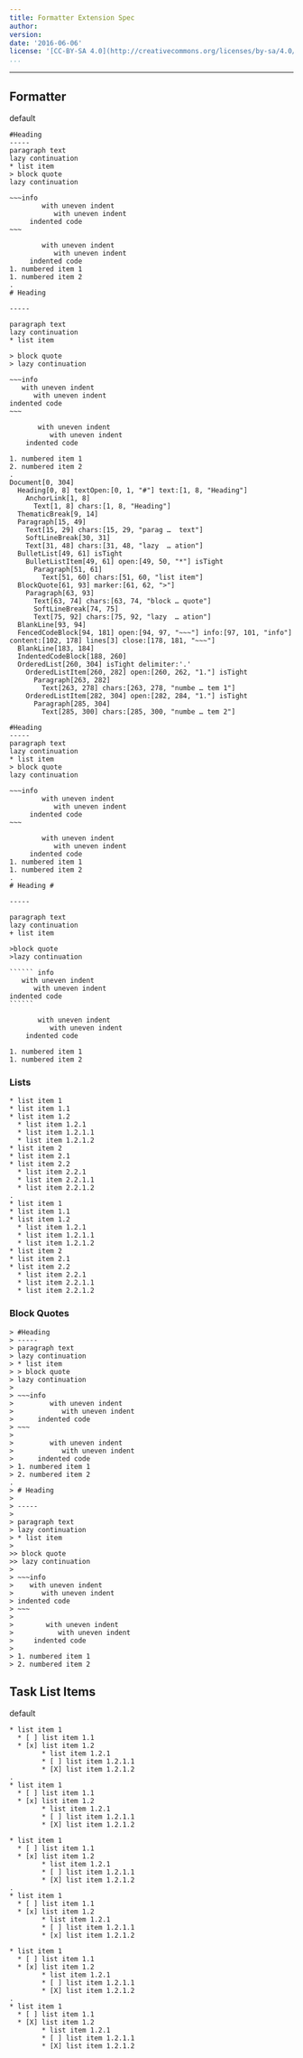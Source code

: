 ```yaml
---
title: Formatter Extension Spec
author:
version:
date: '2016-06-06'
license: '[CC-BY-SA 4.0](http://creativecommons.org/licenses/by-sa/4.0/)'
...
```


---

## Formatter

default

```````````````````````````````` example Formatter: 1
#Heading
-----
paragraph text 
lazy continuation
* list item
> block quote
lazy continuation

~~~info
        with uneven indent
           with uneven indent
     indented code
~~~ 

        with uneven indent
           with uneven indent
     indented code
1. numbered item 1   
1. numbered item 2   
.
# Heading

-----

paragraph text
lazy continuation
* list item

> block quote
> lazy continuation

~~~info
   with uneven indent
      with uneven indent
indented code
~~~

       with uneven indent
          with uneven indent
    indented code

1. numbered item 1
2. numbered item 2
.
Document[0, 304]
  Heading[0, 8] textOpen:[0, 1, "#"] text:[1, 8, "Heading"]
    AnchorLink[1, 8]
      Text[1, 8] chars:[1, 8, "Heading"]
  ThematicBreak[9, 14]
  Paragraph[15, 49]
    Text[15, 29] chars:[15, 29, "parag …  text"]
    SoftLineBreak[30, 31]
    Text[31, 48] chars:[31, 48, "lazy  … ation"]
  BulletList[49, 61] isTight
    BulletListItem[49, 61] open:[49, 50, "*"] isTight
      Paragraph[51, 61]
        Text[51, 60] chars:[51, 60, "list item"]
  BlockQuote[61, 93] marker:[61, 62, ">"]
    Paragraph[63, 93]
      Text[63, 74] chars:[63, 74, "block … quote"]
      SoftLineBreak[74, 75]
      Text[75, 92] chars:[75, 92, "lazy  … ation"]
  BlankLine[93, 94]
  FencedCodeBlock[94, 181] open:[94, 97, "~~~"] info:[97, 101, "info"] content:[102, 178] lines[3] close:[178, 181, "~~~"]
  BlankLine[183, 184]
  IndentedCodeBlock[188, 260]
  OrderedList[260, 304] isTight delimiter:'.'
    OrderedListItem[260, 282] open:[260, 262, "1."] isTight
      Paragraph[263, 282]
        Text[263, 278] chars:[263, 278, "numbe … tem 1"]
    OrderedListItem[282, 304] open:[282, 284, "1."] isTight
      Paragraph[285, 304]
        Text[285, 300] chars:[285, 300, "numbe … tem 2"]
````````````````````````````````


```````````````````````````````` example(Formatter: 2) options(atx-space-add, atx-trailing-add, list-no-renumber-items, block-quote-compact, fenced-code-spaced-info, list-bullet-plus, fenced-code-marker-backtick, fenced-code-marker-length, fenced-code-minimize, indented-code-minimize)
#Heading
-----
paragraph text 
lazy continuation
* list item
> block quote
lazy continuation

~~~info
        with uneven indent
           with uneven indent
     indented code
~~~ 

        with uneven indent
           with uneven indent
     indented code
1. numbered item 1   
1. numbered item 2   
.
# Heading #

-----

paragraph text
lazy continuation
+ list item

>block quote
>lazy continuation

`````` info
   with uneven indent
      with uneven indent
indented code
``````

       with uneven indent
          with uneven indent
    indented code

1. numbered item 1
1. numbered item 2
````````````````````````````````


### Lists

```````````````````````````````` example Lists: 1
* list item 1
* list item 1.1
* list item 1.2
  * list item 1.2.1
  * list item 1.2.1.1
  * list item 1.2.1.2
* list item 2
* list item 2.1
* list item 2.2
  * list item 2.2.1
  * list item 2.2.1.1
  * list item 2.2.1.2
.
* list item 1
* list item 1.1
* list item 1.2
  * list item 1.2.1
  * list item 1.2.1.1
  * list item 1.2.1.2
* list item 2
* list item 2.1
* list item 2.2
  * list item 2.2.1
  * list item 2.2.1.1
  * list item 2.2.1.2
````````````````````````````````


### Block Quotes

```````````````````````````````` example(Block Quotes: 1) options(block-quote-compact-with-space)
> #Heading
> -----
> paragraph text 
> lazy continuation
> * list item
> > block quote
> lazy continuation
> 
> ~~~info
>         with uneven indent
>            with uneven indent
>      indented code
> ~~~ 
> 
>         with uneven indent
>            with uneven indent
>      indented code
> 1. numbered item 1   
> 2. numbered item 2   
.
> # Heading
> 
> -----
> 
> paragraph text
> lazy continuation
> * list item
> 
>> block quote
>> lazy continuation
> 
> ~~~info
>    with uneven indent
>       with uneven indent
> indented code
> ~~~
>     
>        with uneven indent
>           with uneven indent
>     indented code
> 
> 1. numbered item 1
> 2. numbered item 2

````````````````````````````````


## Task List Items

default

```````````````````````````````` example Task List Items: 1
* list item 1
  * [ ] list item 1.1
  * [x] list item 1.2
        * list item 1.2.1
        * [ ] list item 1.2.1.1
        * [X] list item 1.2.1.2
.
* list item 1
  * [ ] list item 1.1
  * [x] list item 1.2
        * list item 1.2.1
        * [ ] list item 1.2.1.1
        * [X] list item 1.2.1.2
````````````````````````````````


```````````````````````````````` example(Task List Items: 2) options(task-case-lowercase)
* list item 1
  * [ ] list item 1.1
  * [x] list item 1.2
        * list item 1.2.1
        * [ ] list item 1.2.1.1
        * [X] list item 1.2.1.2
.
* list item 1
  * [ ] list item 1.1
  * [x] list item 1.2
        * list item 1.2.1
        * [ ] list item 1.2.1.1
        * [x] list item 1.2.1.2
````````````````````````````````


```````````````````````````````` example(Task List Items: 3) options(task-case-uppercase)
* list item 1
  * [ ] list item 1.1
  * [x] list item 1.2
        * list item 1.2.1
        * [ ] list item 1.2.1.1
        * [X] list item 1.2.1.2
.
* list item 1
  * [ ] list item 1.1
  * [X] list item 1.2
        * list item 1.2.1
        * [ ] list item 1.2.1.1
        * [X] list item 1.2.1.2
````````````````````````````````


